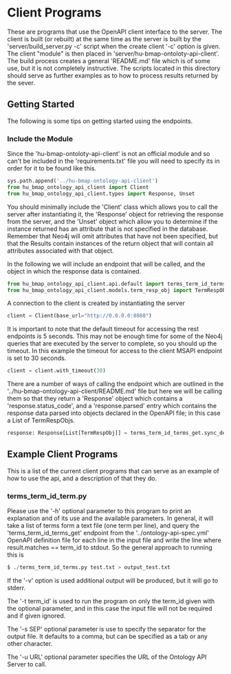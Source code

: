 # Client Programs

These are programs that use the OpenAPI client interface to the server.
The client is built (or rebuilt) at the same time as the server is built by the
'server/build_server.py -c' script when the create client '-c' option is given.
The client "module" is then placed in 'server/hu-bmap-ontoloty-api-client'.
The build process creates a general 'README.md' file which is of some use,
but it is not completely instructive. The scripts located in this directory
should serve as further examples as to how to process results returned
by the sever.

## Getting Started

The following is some tips on getting started using the endpoints.

### Include the Module

Since the 'hu-bmap-ontoloty-api-client' is not an official module and so
can't be included in the 'requirements.txt' file you will need to specify
its in order for it to be found like this.
```python
sys.path.append('../hu-bmap-ontology-api-client')
from hu_bmap_ontology_api_client import Client
from hu_bmap_ontology_api_client.types import Response, Unset
```
You should minimally include the 'Client' class which allows you to call the server after instantiating it,
the 'Response' object for retrieving the response from the server, and the 'Unset' object which allow you to determine if the instance
returned has an attribute that is not specified in the database. Remember
that Neo4j will omit attributes that have not been specified, but that the
Results contain instances of the return object that will contain all attributes associated with
that object.

In the following we will include an endpoint that will be called, and the object in which the response data is contained.
```python
from hu_bmap_ontology_api_client.api.default import terms_term_id_terms_get
from hu_bmap_ontology_api_client.models.term_resp_obj import TermRespObj
```

A connection to the client is created by instantiating the server
```python
client = Client(base_url="http://0.0.0.0:8080")
```

It is important to note that the default timeout for accessing the rest endpoints is 5 seconds.
This may not be enough time for some of the Neo4j queries that are executed by the server to complete, so you should up the timeout.
In this example the timeout for access to the client MSAPI endpoint is set to 30 seconds.
```python
client = client.with_timeout(30)
```

There are a number of ways of calling the endpoint which are outlined in the
'../hu-bmap-ontology-api-client/README.md' file but here we will be calling them so that
they return a 'Response' object which contains a 'response.status_code', and a 'response.parsed' entry which
contains the response data parsed into objects declared in the OpenAPI file; in this case
a List of TermRespObjs.
```python
response: Response[List[TermRespObj]] = terms_term_id_terms_get.sync_detailed(client=client, term_id=term_id)
```

## Example Client Programs

This is a list of the current client programs that can serve as an example
of how to use the api, and a description of that they do.

### terms_term_id_term.py

Please use the '-h' optional parameter to this program to print an
explanation and of its use and the available parameters. In general,
it will take a list of terms form a text file (one term per line),
and query the 'terms_term_id_terms_get' endpoint from the
'../ontology-api-spec.yml' OpenAPI definition file for each line
in the input file and write the line where result.matches == term_id
to stdout. So the general approach to running this is
```python
$ ./terms_term_id_terms.py test.txt > output_test.txt
```

If the '-v' option is used additional output will be produced, but it will go to stderr.

The '-t term_id' is used to run the program on only the term_id given with the optional parameter,
and in this case the input file will not be required and if given ignored.

The '-s SEP' optional parameter is use to specify the separator for the output file.
It defaults to a comma, but can be specified as a tab or any other character.

The '-u URL' optional parameter specifies the URL of the Ontology API Server to call.
